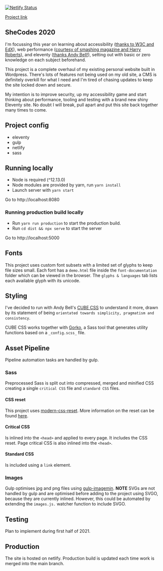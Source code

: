 [![Netlify Status](https://api.netlify.com/api/v1/badges/1d25df11-0cd2-46a1-a5c1-ed59e202b3a6/deploy-status)](https://app.netlify.com/sites/lucid-kepler-c8b25c/deploys)

[Project link](https://shecodes.dev/)

## SheCodes 2020

I'm focussing this year on learning about accessibility ([thanks to W3C and EdX](https://www.edx.org/course/web-accessibility-introduction)), web performance ([courtesy of smashing magazine and Harry Roberts](https://smashingconf.com/online-workshops/workshops/harry-roberts)), and eleventy ([thanks Andy Bell!](https://piccalil.li/course/learn-eleventy-from-scratch/)), setting out with basic or zero knowledge on each subject beforehand.

This project is a complete overhaul of my existing personal website built in Wordpress. There's lots of features not being used on my old site, a CMS is definitely overkill for what I need and I'm tired of chasing updates to keep the site locked down and secure.

My intention is to improve security, up my accessibility game and start thinking about performance, tooling and testing with a brand new shiny Eleventy site. No doubt I will break, pull apart and put this site back together many times to come.

## Project config

- eleventy
- gulp
- netlify
- sass

## Running locally

- Node is required (^12.13.0)
- Node modules are provided by yarn, run `yarn install`
- Launch server with `yarn start`

Go to http://localhost:8080

### Running production build locally
- Run `yarn run production` to start the production build.
- Run `cd dist && npx serve` to start the server

Go to http://localhost:5000

## Fonts
This project uses custom font subsets with a limited set of glyphs to keep file sizes small. Each font has a `demo.html` file inside the `font-documentation` folder which can be viewed in the browser. The `glyphs & languages` tab lists each available glyph with its unicode.

## Styling
I've decided to run with Andy Bell's [CUBE CSS](https://piccalil.li/cube-css/) to understand it more, drawn by its statement of being `orientated towards simplicity, pragmatism and consistency`.

CUBE CSS works together with [Gorko](https://github.com/hankchizljaw/gorko), a Sass tool that generates utility functions based on a `_config.scss_` file.

## Asset Pipeline

Pipeline automation tasks are handled by gulp.

### Sass
Preprocessed Sass is split out into compressed, merged and minified CSS creating a single `critical CSS` file and `standard CSS` files.

#### CSS reset
This project uses [modern-css-reset](https://github.com/hankchizljaw/modern-css-reset). More information on the reset can be found [here](https://hankchizljaw.com/wrote/a-modern-css-reset/).

#### Critical CSS
Is inlined into the `<head>` and applied to every page. It includes the CSS reset. Page critical CSS is also inlined into the `<head>`.

#### Standard CSS
Is included using a `link` element.

### Images
Gulp optimises jpg and png files using [gulp-imagemin](https://github.com/sindresorhus/gulp-imagemin).
**NOTE**
SVGs are not handled by gulp and are optimised before adding to the project using SVGO, because they are currently inlined. However, this could be automated by extending the `images.js.` watcher function to include SVGO.

## Testing

Plan to implement during first half of 2021.

## Production

The site is hosted on netlify. Production build is updated each time work is merged into the main branch.
